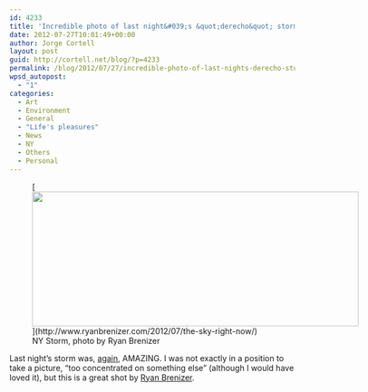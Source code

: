 ```yaml
---
id: 4233
title: 'Incredible photo of last night&#039;s &quot;derecho&quot; storm in New York'
date: 2012-07-27T10:01:49+00:00
author: Jorge Cortell
layout: post
guid: http://cortell.net/blog/?p=4233
permalink: /blog/2012/07/27/incredible-photo-of-last-nights-derecho-storm-in-new-york/
wpsd_autopost:
  - "1"
categories:
  - Art
  - Environment
  - General
  - "Life's pleasures"
  - News
  - NY
  - Others
  - Personal
---
```

<figure style="width: 576px" class="wp-caption aligncenter">[<img class=" " title="Derecho storm in NY" src="http://sphotos-a.xx.fbcdn.net/hphotos-ash3/s720x720/558099_10151060041103522_1228392718_n.jpg" alt="" width="576" height="238" />](http://www.ryanbrenizer.com/2012/07/the-sky-right-now/)<figcaption class="wp-caption-text">NY Storm, photo by Ryan Brenizer</figcaption></figure> 

Last night&#8217;s storm was, <a title="http://cortell.net/blog/2012/07/amazing-storm-in-ny/" href="http://cortell.net/blog/2012/07/amazing-storm-in-ny/" target="_blank">again</a>, AMAZING. I was not exactly in a position to take a picture, &#8220;too concentrated on something else&#8221; (although I would have loved it), but this is a great shot by <a title="http://www.ryanbrenizer.com/2012/07/the-sky-right-now/" href="http://www.ryanbrenizer.com/2012/07/the-sky-right-now/" target="_blank">Ryan Brenizer</a>.